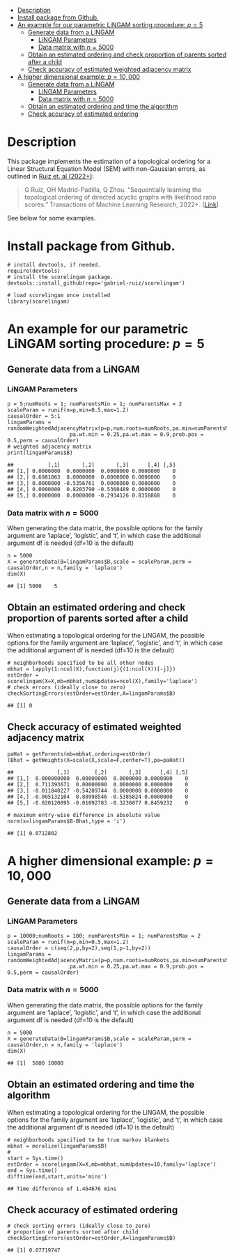 -   <a href="#description" id="toc-description">Description</a>
-   <a href="#install-package-from-github."
    id="toc-install-package-from-github.">Install package from Github.</a>
-   <a href="#an-example-for-our-parametric-lingam-sorting-procedure-p5"
    id="toc-an-example-for-our-parametric-lingam-sorting-procedure-p5">An
    example for our parametric LiNGAM sorting procedure: <span
    class="math inline"><em>p</em> = 5</span></a>
    -   <a href="#generate-data-from-a-lingam"
        id="toc-generate-data-from-a-lingam">Generate data from a LiNGAM</a>
        -   <a href="#lingam-parameters" id="toc-lingam-parameters">LiNGAM
            Parameters</a>
        -   <a href="#data-matrix-with-n5000" id="toc-data-matrix-with-n5000">Data
            matrix with <span class="math inline"><em>n</em> = 5000</span></a>
    -   <a
        href="#obtain-an-estimated-ordering-and-check-proportion-of-parents-sorted-after-a-child"
        id="toc-obtain-an-estimated-ordering-and-check-proportion-of-parents-sorted-after-a-child">Obtain
        an estimated ordering and check proportion of parents sorted after a
        child</a>
    -   <a href="#check-accuracy-of-estimated-weighted-adjacency-matrix"
        id="toc-check-accuracy-of-estimated-weighted-adjacency-matrix">Check
        accuracy of estimated weighted adjacency matrix</a>
-   <a href="#a-higher-dimensional-example-p10000"
    id="toc-a-higher-dimensional-example-p10000">A higher dimensional
    example: <span class="math inline"><em>p</em> = 10, 000</span></a>
    -   <a href="#generate-data-from-a-lingam-1"
        id="toc-generate-data-from-a-lingam-1">Generate data from a LiNGAM</a>
        -   <a href="#lingam-parameters-1" id="toc-lingam-parameters-1">LiNGAM
            Parameters</a>
        -   <a href="#data-matrix-with-n5000-1"
            id="toc-data-matrix-with-n5000-1">Data matrix with <span
            class="math inline"><em>n</em> = 5000</span></a>
    -   <a href="#obtain-an-estimated-ordering-and-time-the-algorithm"
        id="toc-obtain-an-estimated-ordering-and-time-the-algorithm">Obtain an
        estimated ordering and time the algorithm</a>
    -   <a href="#check-accuracy-of-estimated-ordering"
        id="toc-check-accuracy-of-estimated-ordering">Check accuracy of
        estimated ordering</a>

# Description

This package implements the estimation of a topological ordering for a
Linear Structural Equation Model (SEM) with non-Gaussian errors, as
outlined in [Ruiz et. al
(2022+)](https://openreview.net/forum?id=4pCjIGIjrt):

> G Ruiz, OH Madrid-Padilla, Q Zhou. “Sequentially learning the
> topological ordering of directed acyclic graphs with likelihood ratio
> scores.” Transactions of Machine Learning Research, 2022+.
> \[[Link](https://openreview.net/forum?id=4pCjIGIjrt)\]

See below for some examples.

# Install package from Github.

    # install devtools, if needed. 
    require(devtools)
    # install the scorelingam package. 
    devtools::install_github(repo='gabriel-ruiz/scorelingam')

    # load scorelingam once installed
    library(scorelingam)

# An example for our parametric LiNGAM sorting procedure: *p* = 5

## Generate data from a LiNGAM

### LiNGAM Parameters

    p = 5;numRoots = 1; numParentsMin = 1; numParentsMax = 2
    scaleParam = runif(n=p,min=0.5,max=1.2)
    causalOrder = 5:1
    lingamParams = randomWeightedAdjacencyMatrix(p=p,num.roots=numRoots,pa.min=numParentsMin,pa.max=numParentsMax,
                        pa.wt.min = 0.25,pa.wt.max = 0.9,prob.pos = 0.5,perm = causalOrder)
    # weighted adjacency matrix
    print(lingamParams$B)

    ##           [,1]       [,2]       [,3]      [,4] [,5]
    ## [1,] 0.0000000  0.0000000  0.0000000 0.0000000    0
    ## [2,] 0.6981063  0.0000000  0.0000000 0.0000000    0
    ## [3,] 0.0000000 -0.5356761  0.0000000 0.0000000    0
    ## [4,] 0.0000000  0.8203790 -0.5360489 0.0000000    0
    ## [5,] 0.0000000  0.0000000 -0.2934126 0.8358868    0

### Data matrix with *n* = 5000

When generating the data matrix, the possible options for the family
argument are ‘laplace’, ‘logistic’, and ‘t’, in which case the
additional argument df is needed (df=10 is the default)

    n = 5000
    X = generateData(B=lingamParams$B,scale = scaleParam,perm = causalOrder,n = n,family = 'laplace')
    dim(X)

    ## [1] 5000    5

## Obtain an estimated ordering and check proportion of parents sorted after a child

When estimating a topological ordering for the LiNGAM, the possible
options for the family argument are ‘laplace’, ‘logistic’, and ‘t’, in
which case the additional argument df is needed (df=10 is the default)

    # neighborhoods specified to be all other nodes
    mbhat = lapply(1:ncol(X),function(j){(1:ncol(X))[-j]}) 
    estOrder = scorelingam(X=X,mb=mbhat,numUpdates=ncol(X),family='laplace')
    # check errors (ideally close to zero)
    checkSortingErrors(estOrder=estOrder,A=lingamParams$B)

    ## [1] 0

## Check accuracy of estimated weighted adjacency matrix

    paHat = getParents(mb=mbhat,ordering=estOrder)
    (Bhat = getWeights(X=scale(X,scale=F,center=T),pa=paHat))

    ##              [,1]        [,2]       [,3]      [,4] [,5]
    ## [1,]  0.000000000  0.00000000  0.0000000 0.0000000    0
    ## [2,]  0.711393671  0.00000000  0.0000000 0.0000000    0
    ## [3,] -0.011840227 -0.54289744  0.0000000 0.0000000    0
    ## [4,] -0.005132104  0.80998546 -0.5385824 0.0000000    0
    ## [5,] -0.020120895 -0.01092783 -0.3236077 0.8459232    0

    # maximum entry-wise difference in absolute value
    norm(x=lingamParams$B-Bhat,type = 'i')

    ## [1] 0.0712802

# A higher dimensional example: *p* = 10, 000

## Generate data from a LiNGAM

### LiNGAM Parameters

    p = 10000;numRoots = 100; numParentsMin = 1; numParentsMax = 2
    scaleParam = runif(n=p,min=0.5,max=1.2)
    causalOrder = c(seq(2,p,by=2),seq(1,p-1,by=2))
    lingamParams = randomWeightedAdjacencyMatrix(p=p,num.roots=numRoots,pa.min=numParentsMin,pa.max=numParentsMax,
                        pa.wt.min = 0.25,pa.wt.max = 0.9,prob.pos = 0.5,perm = causalOrder)

### Data matrix with *n* = 5000

When generating the data matrix, the possible options for the family
argument are ‘laplace’, ‘logistic’, and ‘t’, in which case the
additional argument df is needed (df=10 is the default)

    n = 5000
    X = generateData(B=lingamParams$B,scale = scaleParam,perm = causalOrder,n = n,family = 'laplace')
    dim(X)

    ## [1]  5000 10000

## Obtain an estimated ordering and time the algorithm

When estimating a topological ordering for the LiNGAM, the possible
options for the family argument are ‘laplace’, ‘logistic’, and ‘t’, in
which case the additional argument df is needed (df=10 is the default)

    # neighborhoods specified to be true markov blankets
    mbhat = moralize(lingamParams$B) 
    #
    start = Sys.time()
    estOrder = scorelingam(X=X,mb=mbhat,numUpdates=10,family='laplace')
    end = Sys.time()
    difftime(end,start,units='mins')

    ## Time difference of 1.464676 mins

## Check accuracy of estimated ordering

    # check sorting errors (ideally close to zero)
    # proportion of parents sorted after child
    checkSortingErrors(estOrder=estOrder,A=lingamParams$B)

    ## [1] 0.07719747
